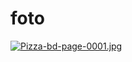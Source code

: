 # foto

[![Pizza-bd-page-0001.jpg](https://i.postimg.cc/y8vQq9rH/Pizza-bd-page-0001.jpg)](https://postimg.cc/TK5qgy67)

